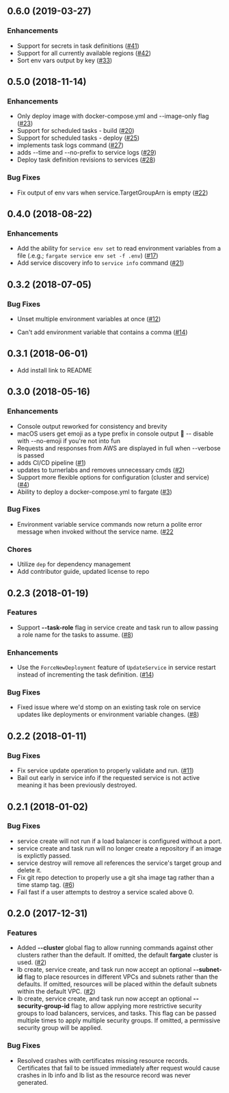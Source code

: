 ## 0.6.0 (2019-03-27)

### Enhancements

- Support for secrets in task definitions ([#41](https://github.com/turnerlabs/fargate/pull/41))
- Support for all currently available regions ([#42](https://github.com/turnerlabs/fargate/pull/42))
- Sort env vars output by key ([#33](https://github.com/turnerlabs/fargate/pull/33))


## 0.5.0 (2018-11-14)

### Enhancements

- Only deploy image with docker-compose.yml and --image-only flag ([#23](https://github.com/turnerlabs/fargate/pull/23))
- Support for scheduled tasks - build ([#20](https://github.com/turnerlabs/fargate/issues/20))
- Support for scheduled tasks - deploy ([#25](https://github.com/turnerlabs/fargate/issues/25))
- implements task logs command ([#27](https://github.com/turnerlabs/fargate/pull/27))
- adds --time and --no-prefix to service logs ([#29](https://github.com/turnerlabs/fargate/pull/29))
- Deploy task definition revisions to services ([#28](https://github.com/turnerlabs/fargate/issues/28))

### Bug Fixes

- Fix output of env vars when service.TargetGroupArn is empty ([#22](https://github.com/turnerlabs/fargate/pull/22))


## 0.4.0 (2018-08-22)

### Enhancements

- Add the ability for `service env set` to read environment variables from a file (.e.g.; `fargate service env set -f .env`) ([#17](https://github.com/turnerlabs/fargate/pull/17))
- Add service discovery info to `service info` command ([#21](https://github.com/turnerlabs/fargate/pull/21))


## 0.3.2 (2018-07-05)

### Bug Fixes

- Unset multiple environment variables at once ([#12](https://github.com/turnerlabs/fargate/issues/12))

- Can't add environment variable that contains a comma ([#14](https://github.com/turnerlabs/fargate/issues/14))


## 0.3.1 (2018-06-01)

- Add install link to README

## 0.3.0 (2018-05-16)

### Enhancements

- Console output reworked for consistency and brevity
- macOS users get emoji as a type prefix in console output :tada: -- disable
  with --no-emoji if you're not into fun
- Requests and responses from AWS are displayed in full when --verbose is
  passed
- adds CI/CD pipeline ([#1](https://github.com/turnerlabs/fargate/issues/1))
- updates to turnerlabs and removes unnecessary cmds ([#2](https://github.com/turnerlabs/fargate/issues/2))
- Support more flexible options for configuration (cluster and service) ([#4](https://github.com/turnerlabs/fargate/issues/4))
- Ability to deploy a docker-compose.yml to fargate ([#3](https://github.com/turnerlabs/fargate/issues/3))

### Bug Fixes

- Environment variable service commands now return a polite error message when
  invoked without the service name. ([#22](https://github.com/jpignata/fargate/issues/22)

### Chores

- Utilize `dep` for dependency management
- Add contributor guide, updated license to repo

## 0.2.3 (2018-01-19)

### Features

- Support **--task-role** flag in service create and task run to allow passing
  a role name for the tasks to assume. ([#8][issue-8])

### Enhancements

- Use the `ForceNewDeployment` feature of `UpdateService` in service restart
  instead of incrementing the task definition. ([#14][issue-14])

### Bug Fixes

- Fixed issue where we'd stomp on an existing task role on service updates like
  deployments or environment variable changes. ([#8][issue-8])

## 0.2.2 (2018-01-11)

### Bug Fixes

- Fix service update operation to properly validate and run. ([#11][issue-11])
- Bail out early in service info if the requested service is not active meaning
  it has been previously destroyed.

## 0.2.1 (2018-01-02)

### Bug Fixes

- service create will not run if a load balancer is configured without a port.
- service create and task run will no longer create a repository if an image is
  explictly passed.
- service destroy will remove all references the service's target group and
  delete it.
- Fix git repo detection to properly use a git sha image tag rather than a
  time stamp tag. ([#6][issue-6])
- Fail fast if a user attempts to destroy a service scaled above 0.

## 0.2.0 (2017-12-31)

### Features

- Added **--cluster** global flag to allow running commands against other
  clusters rather than the default. If omitted, the default **fargate** cluster
  is used. ([#2][issue-2])
- lb create, service create, and task run now accept an optional **--subnet-id**
  flag to place resources in different VPCs and subnets rather than the
  defaults. If omitted, resources will be placed within the default subnets
  within the default VPC. ([#2][issue-2])
- lb create, service create, and task run now accept an optional
  **--security-group-id** flag to allow applying more restrictive security
  groups to load balancers, services, and tasks. This flag can be passed
  multiple times to apply multiple security groups. If omitted, a permissive
  security group will be applied.

### Bug Fixes

- Resolved crashes with certificates missing resource records. Certificates that
  fail to be issued immediately after request would cause crashes in lb info and
  lb list as the resource record was never generated.

[issue-2]: https://github.com/jpignata/fargate/issues/2
[issue-6]: https://github.com/jpignata/fargate/issues/6
[issue-8]: https://github.com/jpignata/fargate/issues/8
[issue-11]: https://github.com/jpignata/fargate/issues/11
[issue-14]: https://github.com/jpignata/fargate/issues/14
[issue-22]: https://github.com/jpignata/fargate/issues/22
